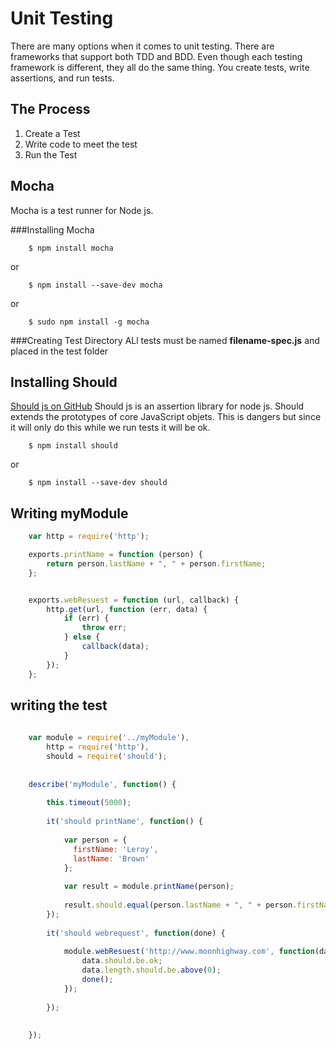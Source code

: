 Unit Testing
============
There are many options when it comes to unit testing. There are frameworks that support both TDD and BDD.  Even though
each testing framework is different, they all do the same thing.  You create tests, write assertions, and run tests.

The Process
-----------
1. Create a Test
2. Write code to meet the test
3. Run the Test


Mocha
-----
Mocha is a test runner for Node js.

###Installing Mocha

```
    $ npm install mocha
```

or

```
    $ npm install --save-dev mocha
```

or

```
    $ sudo npm install -g mocha
```

###Creating Test Directory
ALl tests must be named __filename-spec.js__ and placed in the test folder

Installing Should
-----------------
[Should js on GitHub](https://github.com/visionmedia/should.js/)
Should js is an assertion library for node js.  Should extends the prototypes of core JavaScript objets.  This is dangers
but since it will only do this while we run tests it will be ok.

```
    $ npm install should
```

or

```
    $ npm install --save-dev should
```

Writing myModule
----------------

```javascript
    var http = require('http');

    exports.printName = function (person) {
        return person.lastName + ", " + person.firstName;
    };


    exports.webResuest = function (url, callback) {
        http.get(url, function (err, data) {
            if (err) {
                throw err;
            } else {
                callback(data);
            }
        });
    };
```

writing the test
----------------

```javascript
    
    var module = require('../myModule'),
        http = require('http'),
        should = require('should');
    
    
    describe('myModule', function() {
    
        this.timeout(5000);
    
        it('should printName', function() {
    
            var person = {
              firstName: 'Leroy',
              lastName: 'Brown'
            };
        
            var result = module.printName(person);
    
            result.should.equal(person.lastName + ", " + person.firstName);
        });
    
        it('should webrequest', function(done) {
    
            module.webResuest('http://www.moonhighway.com', function(data) {
                data.should.be.ok;
                data.length.should.be.above(0);
                done();
            });
    
        });
    
    
    });

    
```


